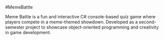#MemeBattle

Meme Battle is a fun and interactive C# console-based quiz game where players compete in a meme-themed showdown. Developed as a second-semester project to showcase object-oriented programming and creativity in game development.